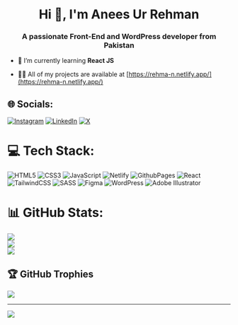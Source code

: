 <h1 align="center">Hi 👋, I'm Anees Ur Rehman</h1>
<h3 align="center">A passionate Front-End and WordPress developer from Pakistan</h3>

- 🌱 I’m currently learning **React JS**

- 👨‍💻 All of my projects are available at [https://rehma-n.netlify.app/](https://rehma-n.netlify.app/)


## 🌐 Socials:
[![Instagram](https://img.shields.io/badge/Instagram-%23E4405F.svg?logo=Instagram&logoColor=white)](https://instagram.com/malikanees_18) [![LinkedIn](https://img.shields.io/badge/LinkedIn-%230077B5.svg?logo=linkedin&logoColor=white)](https://linkedin.com/in/anees-ur-rehman-030957285) [![X](https://img.shields.io/badge/X-black.svg?logo=X&logoColor=white)](https://x.com/@AneesUr52117214) 

# 💻 Tech Stack:
![HTML5](https://img.shields.io/badge/html5-%23E34F26.svg?style=for-the-badge&logo=html5&logoColor=white) ![CSS3](https://img.shields.io/badge/css3-%231572B6.svg?style=for-the-badge&logo=css3&logoColor=white) ![JavaScript](https://img.shields.io/badge/javascript-%23323330.svg?style=for-the-badge&logo=javascript&logoColor=%23F7DF1E) ![Netlify](https://img.shields.io/badge/netlify-%23000000.svg?style=for-the-badge&logo=netlify&logoColor=#00C7B7) ![GithubPages](https://img.shields.io/badge/github%20pages-121013?style=for-the-badge&logo=github&logoColor=white) ![React](https://img.shields.io/badge/react-%2320232a.svg?style=for-the-badge&logo=react&logoColor=%2361DAFB) ![TailwindCSS](https://img.shields.io/badge/tailwindcss-%2338B2AC.svg?style=for-the-badge&logo=tailwind-css&logoColor=white) ![SASS](https://img.shields.io/badge/SASS-hotpink.svg?style=for-the-badge&logo=SASS&logoColor=white) ![Figma](https://img.shields.io/badge/figma-%23F24E1E.svg?style=for-the-badge&logo=figma&logoColor=white) ![WordPress](https://img.shields.io/badge/WordPress-%23117AC9.svg?style=for-the-badge&logo=WordPress&logoColor=white) ![Adobe Illustrator](https://img.shields.io/badge/adobe%20illustrator-%23FF9A00.svg?style=for-the-badge&logo=adobe%20illustrator&logoColor=white)
# 📊 GitHub Stats:
![](https://github-readme-stats.vercel.app/api?username=malikrehman18&theme=dark&hide_border=false&include_all_commits=false&count_private=false)<br/>
![](https://github-readme-streak-stats.herokuapp.com/?user=malikrehman18&theme=dark&hide_border=false)<br/>
![](https://github-readme-stats.vercel.app/api/top-langs/?username=malikrehman18&theme=dark&hide_border=false&include_all_commits=false&count_private=false&layout=compact)

## 🏆 GitHub Trophies
![](https://github-profile-trophy.vercel.app/?username=malikrehman18&theme=radical&no-frame=false&no-bg=true&margin-w=4)

---
[![](https://visitcount.itsvg.in/api?id=malikrehman18&icon=0&color=0)](https://visitcount.itsvg.in)

<!-- Proudly created with GPRM ( https://gprm.itsvg.in ) -->
